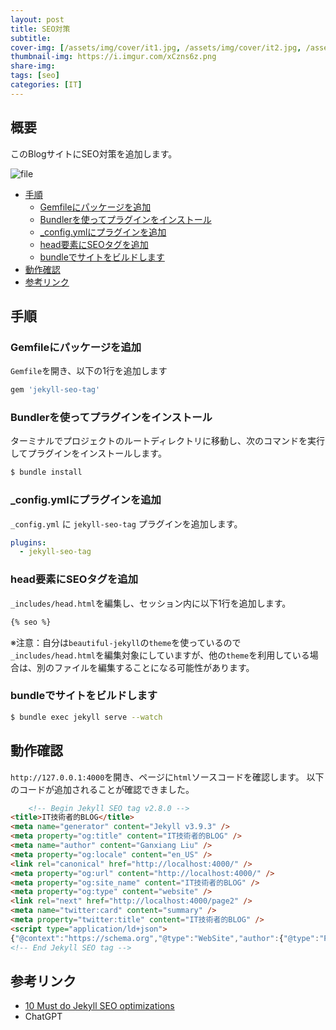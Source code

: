 ```yaml
---
layout: post
title: SEO対策
subtitle: 
cover-img: [/assets/img/cover/it1.jpg, /assets/img/cover/it2.jpg, /assets/img/cover/it3.jpg]
thumbnail-img: https://i.imgur.com/xCzns6z.png
share-img:
tags: [seo]
categories: [IT]
---
```


## 概要
このBlogサイトにSEO対策を追加します。

![file](https://i.imgur.com/xCzns6z.png)


<!-- vim-markdown-toc GFM -->

* [手順](#手順)
  * [Gemfileにパッケージを追加](#gemfileにパッケージを追加)
  * [Bundlerを使ってプラグインをインストール](#bundlerを使ってプラグインをインストール)
  * [_config.ymlにプラグインを追加](#configymlにプラグインを追加)
  * [head要素にSEOタグを追加](#head要素にseoタグを追加)
  * [bundleでサイトをビルドします](#bundleでサイトをビルドします)
* [動作確認](#動作確認)
* [参考リンク](#参考リンク)

<!-- vim-markdown-toc -->

## 手順
### Gemfileにパッケージを追加
`Gemfile`を開き、以下の1行を追加します

```rb
gem 'jekyll-seo-tag'
```
### Bundlerを使ってプラグインをインストール
ターミナルでプロジェクトのルートディレクトリに移動し、次のコマンドを実行してプラグインをインストールします。

```bash
$ bundle install
```

### _config.ymlにプラグインを追加
`_config.yml` に `jekyll-seo-tag` プラグインを追加します。

```yaml
plugins:
  - jekyll-seo-tag
```

### head要素にSEOタグを追加
`_includes/head.html`を編集し、<head>セッション内に以下1行を追加します。

```html
{% seo %}
```

※注意：自分は`beautiful-jekyll`の`theme`を使っているので`_includes/head.html`を編集対象にしていますが、他の`theme`を利用している場合は、別のファイルを編集することになる可能性があります。

### bundleでサイトをビルドします
```bash
$ bundle exec jekyll serve --watch
```

## 動作確認
`http://127.0.0.1:4000`を開き、ページに`html`ソースコードを確認します。
以下のコードが追加されることが確認できました。

```html
	<!-- Begin Jekyll SEO tag v2.8.0 -->
<title>IT技術者的BLOG</title>
<meta name="generator" content="Jekyll v3.9.3" />
<meta property="og:title" content="IT技術者的BLOG" />
<meta name="author" content="Ganxiang Liu" />
<meta property="og:locale" content="en_US" />
<link rel="canonical" href="http://localhost:4000/" />
<meta property="og:url" content="http://localhost:4000/" />
<meta property="og:site_name" content="IT技術者的BLOG" />
<meta property="og:type" content="website" />
<link rel="next" href="http://localhost:4000/page2" />
<meta name="twitter:card" content="summary" />
<meta property="twitter:title" content="IT技術者的BLOG" />
<script type="application/ld+json">
{"@context":"https://schema.org","@type":"WebSite","author":{"@type":"Person","name":"Ganxiang Liu"},"headline":"IT技術者的BLOG","name":"IT技術者的BLOG","url":"http://localhost:4000/"}</script>
<!-- End Jekyll SEO tag -->
```
## 参考リンク
- [10 Must do Jekyll SEO optimizations](https://blog.webjeda.com/optimize-jekyll-seo/#what-is-required-in-a-jekyll-website-for-seo)
- ChatGPT


